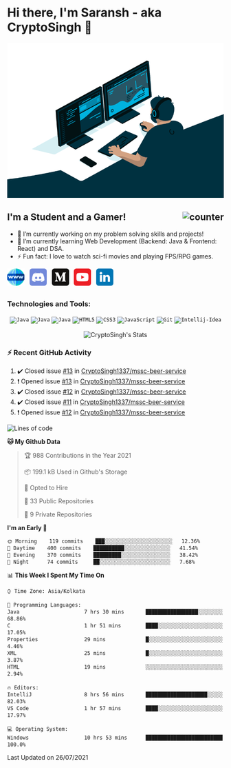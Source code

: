 # Hi there, I'm Saransh - aka CryptoSingh 👋

<div align="center">
<img src="https://github.com/CryptoSingh1337/CryptoSingh1337/blob/master/icons/code.gif" height="360px" width="640px" alt="gif"/>
</div>

## I'm a Student and a Gamer!<img src="https://komarev.com/ghpvc/?username=cryptosingh1337" alt="counter" align="right"/>

- 🔭 I’m currently working on my problem solving skills and projects!
- 🌱 I’m currently learning Web Development (Backend: Java & Frontend: React) and DSA.
- ⚡ Fun fact: I love to watch sci-fi movies and playing FPS/RPG games.

<a href="https://cryptosingh1337.github.io/" target="_blank"><img alt="website" height="40px" width="40px" src="./icons/world-wide-web.svg"/></a>&nbsp;&nbsp;
<a href="https://discord.gg/6efHuzv" target="_blank"><img alt="discord" height="40px" width="40px" src="https://raw.githubusercontent.com/edent/SuperTinyIcons/master/images/svg/discord.svg"/></a>&nbsp;&nbsp;
<a href="https://cryptosingh1337.medium.com/" target="_blank"><img alt="Medium" height="40px" width="40px" src="https://raw.githubusercontent.com/edent/SuperTinyIcons/master/images/svg/medium.svg"/></a>&nbsp;&nbsp;
<a href="https://www.youtube.com/cryptosingh" target="_blank"><img alt="youtube" height="40px" width="40px" src="https://raw.githubusercontent.com/edent/SuperTinyIcons/master/images/svg/youtube.svg"/></a>&nbsp;&nbsp;
<a href="https://www.linkedin.com/in/saransh-kumar-2k19/" target="_blank"><img alt="linkedin" height="40px" width="40px" src="https://raw.githubusercontent.com/edent/SuperTinyIcons/master/images/svg/linkedin.svg"/></a>

##

### Technologies and Tools:

<div align="center">
<code><img alt="Java" height="40px" width="40px" src="https://raw.githubusercontent.com/tomchen/stack-icons/master/logos/java.svg" title="Java"/></code>
<code><img alt="Java" height="40px" width="40px" src="https://raw.githubusercontent.com/tomchen/stack-icons/master/logos/spring.svg" title="Spring"/></code>
<code><img alt="Java" height="40px" width="40px" src="https://raw.githubusercontent.com/tomchen/stack-icons/master/logos/hibernate.svg" title="Hibernate"/></code>
<code><img alt="HTML5" height="40px" width="40px" src="https://raw.githubusercontent.com/tomchen/stack-icons/master/logos/html-5.svg" title="HTML5"/></code>
<code><img alt="CSS3" height="40px" width="40px" src="https://raw.githubusercontent.com/tomchen/stack-icons/master/logos/css-3.svg" title="CSS3"/></code>
<code><img alt="JavaScript" height="40px" width="40px" src="https://raw.githubusercontent.com/tomchen/stack-icons/master/logos/bootstrap.svg" title="Bootstrap"/></code>
<code><img alt="Git" height="40px" width="40px" src="https://raw.githubusercontent.com/tomchen/stack-icons/master/logos/git-icon.svg" title="Git"/></code>
<code><img alt="Intellij-Idea" height="40px" width="40px" src="https://raw.githubusercontent.com/tomchen/stack-icons/master/logos/intellij-idea.svg" title="Intellij-IDEA"/></code>
</div>
<br>
<div align="center">
<img  alt="CryptoSingh's Stats" src="https://github-readme-stats.vercel.app/api?username=CryptoSingh1337&show_icons=true&bg_color=FFFFFF&title_color=003140&icon_color=003140&text_color=0486AA" title="Stats"/>
</div>

### ⚡ Recent GitHub Activity

<!--RECENT_ACTIVITY:start-->
1. ✔️ Closed issue [#13](https://github.com/CryptoSingh1337/mssc-beer-service/issues/13) in [CryptoSingh1337/mssc-beer-service](https://github.com/CryptoSingh1337/mssc-beer-service)
2. ❗️ Opened issue [#13](https://github.com/CryptoSingh1337/mssc-beer-service/issues/13) in [CryptoSingh1337/mssc-beer-service](https://github.com/CryptoSingh1337/mssc-beer-service)
3. ✔️ Closed issue [#12](https://github.com/CryptoSingh1337/mssc-beer-service/issues/12) in [CryptoSingh1337/mssc-beer-service](https://github.com/CryptoSingh1337/mssc-beer-service)
4. ✔️ Closed issue [#11](https://github.com/CryptoSingh1337/mssc-beer-service/issues/11) in [CryptoSingh1337/mssc-beer-service](https://github.com/CryptoSingh1337/mssc-beer-service)
5. ❗️ Opened issue [#12](https://github.com/CryptoSingh1337/mssc-beer-service/issues/12) in [CryptoSingh1337/mssc-beer-service](https://github.com/CryptoSingh1337/mssc-beer-service)
<!--RECENT_ACTIVITY:end-->


<!--START_SECTION:waka-->
![Lines of code](https://img.shields.io/badge/From%20Hello%20World%20I%27ve%20Written-405158%20lines%20of%20code-blue)

**🐱 My Github Data** 

> 🏆 988 Contributions in the Year 2021
 > 
> 📦 199.1 kB Used in Github's Storage 
 > 
> 💼 Opted to Hire
 > 
> 📜 33 Public Repositories 
 > 
> 🔑 9 Private Repositories  
 > 
**I'm an Early 🐤** 

```text
🌞 Morning    119 commits    ███░░░░░░░░░░░░░░░░░░░░░░   12.36% 
🌆 Daytime    400 commits    ██████████░░░░░░░░░░░░░░░   41.54% 
🌃 Evening    370 commits    █████████░░░░░░░░░░░░░░░░   38.42% 
🌙 Night      74 commits     ██░░░░░░░░░░░░░░░░░░░░░░░   7.68%

```


📊 **This Week I Spent My Time On** 

```text
⌚︎ Time Zone: Asia/Kolkata

💬 Programming Languages: 
Java                     7 hrs 30 mins       █████████████████░░░░░░░░   68.86% 
C                        1 hr 51 mins        ████░░░░░░░░░░░░░░░░░░░░░   17.05% 
Properties               29 mins             █░░░░░░░░░░░░░░░░░░░░░░░░   4.46% 
XML                      25 mins             █░░░░░░░░░░░░░░░░░░░░░░░░   3.87% 
HTML                     19 mins             ░░░░░░░░░░░░░░░░░░░░░░░░░   2.94%

🔥 Editors: 
IntelliJ                 8 hrs 56 mins       ████████████████████░░░░░   82.03% 
VS Code                  1 hr 57 mins        ████░░░░░░░░░░░░░░░░░░░░░   17.97%

💻 Operating System: 
Windows                  10 hrs 53 mins      █████████████████████████   100.0%

```


 Last Updated on 26/07/2021
<!--END_SECTION:waka-->
